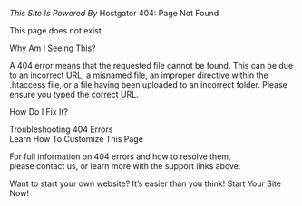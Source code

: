 _This Site Is Powered By_ Hostgator 404: Page Not Found

This page does not exist

Why Am I Seeing This?

A 404 error means that the requested file cannot be found. This can be due to an incorrect URL, a misnamed file, an improper directive within the .htaccess file, or a file having been uploaded to an incorrect folder. Please ensure you typed the correct URL.

How Do I Fix It?

Troubleshooting 404 Errors  
Learn How To Customize This Page

For full information on 404 errors and how to resolve them, please contact us, or learn more with the support links above.

Want to start your own website? It’s easier than you think! Start Your Site Now!